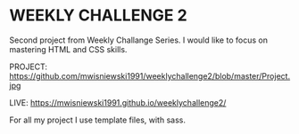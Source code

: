# WEEKLY CHALLENGE 2

Second project from Weekly Challange Series. I would like to focus on mastering HTML and CSS skills.


PROJECT: https://github.com/mwisniewski1991/weeklychallenge2/blob/master/Project.jpg

LIVE: https://mwisniewski1991.github.io/weeklychallenge2/

For all my project I use template files, with sass.

